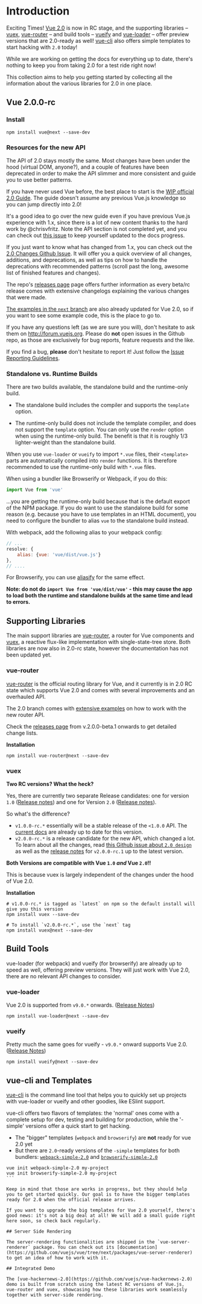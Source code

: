 # Introduction

Exciting Times! [Vue 2.0](https://github.com/vuejs/vue/releases) is now in RC stage, and the supporting libraries – [vuex](#vuex), [vue-router](#vue-router) – and build tools – [vueify](#vueify) and [vue-loader](#vue-loader) – offer preview versions that are 2.0-ready as well! [vue-cli](#vue-cli) also offers simple templates to start hacking with `2.0` today!

While we are working on getting the docs for everything up to date, there's nothing to keep you from taking 2.0 for a test ride right now!

This collection aims to help you getting started by collecting all the information about the various libraries for 2.0 in one place.

## Vue 2.0.0-rc

### Install
```
npm install vue@next --save-dev
```

### Resources for the new API

The API of 2.0 stays mostly the same. Most changes have been under the hood (virtual DOM, anyone?), and a couple of features have been deprecated in order to make the API slimmer and more consistent and guide you to use better patterns. 

If you have never used Vue before, the best place to start is the [WIP official 2.0 Guide](http://rc.vuejs.org/guide/). The guide doesn't assume any previous Vue.js knowledge so you can jump directly into 2.0!

It's a good idea to go over the new guide even if you have previous Vue.js experience with 1.x, since there is a lot of new content thanks to the hard work by @chrisvfritz. Note the API section is not completed yet, and you can check out [this issue](https://github.com/vuejs/vuejs.org/issues/319) to keep yourself updated to the docs progress.

If you just want to know what has changed from 1.x, you can check out the [2.0 Changes Github Issue](https://github.com/vuejs/vue/issues/2873). It will offer you a quick overview of all changes, additions, and deprecations, as well as tips on how to handle the deprecations with recommended patterns (scroll past the long, awesome list of finished features and changes).

The repo's [releases page](https://github.com/vuejs/vue/releases) page offers further information as every beta/rc release comes with extensive changelogs explaining the various changes that were made.

[The examples in the `next` branch](https://github.com/vuejs/vue/tree/next/examples) are also already updated for Vue 2.0, so if you want to see some example code, this is the place to go to.

If you have any questions left (as we are sure you will), don't hesitate to ask them on http://forum.vuejs.org. Please do **not** open issues in the Github repo, as those are exclusively for bug reports, feature requests and the like.

If you find a bug, **please** don't hesitate to report it! Just follow the [Issue Reporting Guidelines](https://github.com/vuejs/vue/blob/dev/CONTRIBUTING.md#issue-reporting-guidelines).

### Standalone vs. Runtime Builds

There are two builds available, the standalone build and the runtime-only build.

- The standalone build includes the compiler and supports the `template` option.

- The runtime-only build does not include the template compiler, and does not support the `template` option. You can only use the `render` option when using the runtime-only build. The benefit is that it is roughly 1/3 lighter-weight than the standalone build.

When you use `vue-loader` or `vueify` to import `*.vue` files, their `<template>` parts are automatically compiled into `render` functions. It is therefore recommended to use the runtime-only build with `*.vue` files.

When using a bundler like Browserify or Webpack, if you do this:

``` js
import Vue from 'vue'
```

...you are getting the runtime-only build because that is the default export of the NPM package. If you do want to use the standalone build for some reason (e.g. because you have to use templates in an HTML document), you need to configure the bundler to alias `vue` to the standalone build instead.

With webpack, add the following alias to your webpack config:

```js
// ...
resolve: {
    alias: {vue: 'vue/dist/vue.js'}
},
// ....
```

For Browserify, you can use [aliasify](https://github.com/benbria/aliasify) for the same effect.

**Note: do not do `import Vue from 'vue/dist/vue'` - this may cause the app to load both the runtime and standalone builds at the same time and lead to errors.**

## Supporting Libraries

The main support libraries are [vue-router](https://github.com/vuejs/vue-router), a router for Vue components and [vuex](https://github.com/vuejs/vuex), a reactive flux-like implementation with single-state-tree store. Both libraries are now also in 2.0-rc state, however the documentation has not been updated yet.

###  vue-router

[vue-router](https://github.com/vuejs/vue-router) is the official routing library for Vue, and it currently is in 2.0 RC state which supports Vue 2.0 and comes with several improvements and an overhauled API.

The 2.0 branch comes with [extensive examples](https://github.com/vuejs/vue-router/tree/next/examples) on how to work with the new router API.

Check the [releases page](https://github.com/vuejs/vue-router/releases) from v.2.0.0-beta.1 onwards to get detailed change lists.

**Installation**
```
npm install vue-router@next --save-dev
```

### vuex

**Two RC versions? What the heck?**

Yes, there are currently two separate Release candidates: one for version `1.0` ([Release notes](https://github.com/vuejs/vuex/releases/tag/v1.0.0-rc)) and one for Version `2.0` ([Release notes](https://github.com/vuejs/vuex/releases/tag/v2.0.0-rc.3)).

So what's the difference? 

* `v1.0.0-rc.*` essentially will be a stable release of the `<1.0.0` API. The [current docs](http://vuejs.github.io/vuex/) are already up to date for this version.
* `v2.0.0-rc.*` is a release candidate for the new API, which changed a lot. To learn about all the changes, read [this Github issue about `2.0 design`](https://github.com/vuejs/vuex/issues/236) as well as the [release notes](https://github.com/vuejs/vuex/releases) for `v2.0.0-rc.1` up to the latest version.
 
**Both Versions are compatible with Vue `1.0` *and* Vue `2.0`!!**

This is because vuex is largely independent of the changes under the hood of Vue 2.0.

**Installation**
```
# v1.0.0-rc.* is tagged as `latest` on npm so the default install will give you this version
npm install vuex --save-dev

# To install `v2.0.0-rc.*`, use the `next` tag
npm install vuex@next --save-dev
```

## Build Tools

vue-loader (for webpack) and vueify (for browserify) are already up to speed as well, offering preview versions. They will just work with Vue 2.0, there are no relevant API changes to consider.

### vue-loader

Vue 2.0 is supported from `v9.0.*` onwards. ([Release Notes](https://github.com/vuejs/vue-loader/releases))
```
npm install vue-loader@next --save-dev
```

### vueify

Pretty much the same goes for vueify - `v9.0.*` onward supports Vue 2.0. ([Release Notes](https://github.com/vuejs/vueify/releases))
```
npm install vueify@next --save-dev
```

## vue-cli and Templates

[vue-cli](https://github.com/vuejs/vuue-cli) is the command line tool that helps you to quickly set up projects with vue-loader or vueify and other goodies, like ESlint support.

vue-cli offers two flavors of templates: the 'normal' ones come with a complete setup for dev, testing and building for production, while the '-simple' versions offer a quick start to get hacking.

* The "bigger" templates (`webpack` and `browserify`) are **not** ready for vue 2.0 yet
* But there are `2.0`-ready versions of the `-simple` templates for both bundlers: [`webpack-simple-2.0`](https://github.com/vuejs-templates/webpack-simple-2.0) and [`browserify-simple-2.0`](https://github.com/vuejs-templates/browserify-simple-2.0)
````
vue init webpack-simple-2.0 my-project
vue init browserify-simple-2.0 my-project
```

Keep in mind that those are works in progress, but they should help you to get started quickly. Our goal is to have the bigger templates ready for 2.0 when the official release arrives.

If you want to upgrade the big templates for Vue 2.0 yourself, there's good news: it's not a big deal at all! We will add a small guide right here soon, so check back regularly.

## Server Side Rendering

The server-rendering functionalities are shipped in the `vue-server-renderer` package. You can check out its [documentation](https://github.com/vuejs/vue/tree/next/packages/vue-server-renderer) to get an idea of how to work with it.

## Integrated Demo

The [vue-hackernews-2.0](https://github.com/vuejs/vue-hackernews-2.0) demo is built from scratch using the latest RC versions of Vue.js, vue-router and vuex, showcasing how these libraries work seamlessly together with server-side rendering.